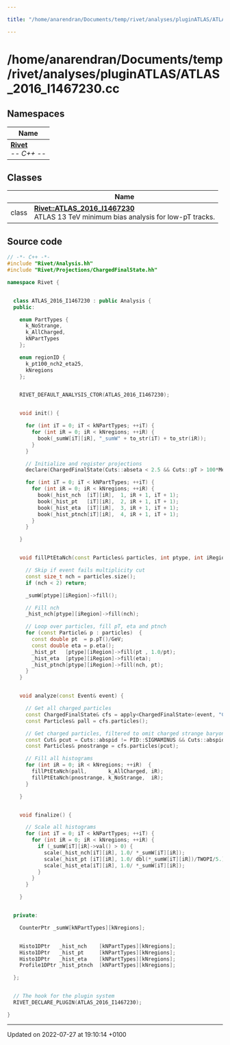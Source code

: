 ```yaml
---

title: "/home/anarendran/Documents/temp/rivet/analyses/pluginATLAS/ATLAS_2016_I1467230.cc"

---
```


# /home/anarendran/Documents/temp/rivet/analyses/pluginATLAS/ATLAS_2016_I1467230.cc



## Namespaces

| Name           |
| -------------- |
| **[Rivet](http://example.org/namespaces/namespacerivet/)** <br>-*- C++ -*-  |

## Classes

|                | Name           |
| -------------- | -------------- |
| class | **[Rivet::ATLAS_2016_I1467230](http://example.org/classes/classrivet_1_1atlas__2016__i1467230/)** <br>ATLAS 13 TeV minimum bias analysis for low-pT tracks.  |




## Source code

```cpp
// -*- C++ -*-
#include "Rivet/Analysis.hh"
#include "Rivet/Projections/ChargedFinalState.hh"

namespace Rivet {


  class ATLAS_2016_I1467230 : public Analysis {
  public:

    enum PartTypes {
      k_NoStrange,
      k_AllCharged,
      kNPartTypes
    };

    enum regionID {
      k_pt100_nch2_eta25,
      kNregions
    };


    RIVET_DEFAULT_ANALYSIS_CTOR(ATLAS_2016_I1467230);


    void init() {

      for (int iT = 0; iT < kNPartTypes; ++iT) {
        for (int iR = 0; iR < kNregions; ++iR) {
          book(_sumW[iT][iR], "_sumW" + to_str(iT) + to_str(iR));
        }
      }

      // Initialize and register projections
      declare(ChargedFinalState(Cuts::abseta < 2.5 && Cuts::pT > 100*MeV), "CFS100_25");

      for (int iT = 0; iT < kNPartTypes; ++iT) {
        for (int iR = 0; iR < kNregions; ++iR) {
          book(_hist_nch  [iT][iR],  1, iR + 1, iT + 1);
          book(_hist_pt   [iT][iR],  2, iR + 1, iT + 1);
          book(_hist_eta  [iT][iR],  3, iR + 1, iT + 1);
          book(_hist_ptnch[iT][iR],  4, iR + 1, iT + 1);
        }
      }

    }


    void fillPtEtaNch(const Particles& particles, int ptype, int iRegion) {

      // Skip if event fails multiplicity cut
      const size_t nch = particles.size();
      if (nch < 2) return;

      _sumW[ptype][iRegion]->fill();

      // Fill nch
      _hist_nch[ptype][iRegion]->fill(nch);

      // Loop over particles, fill pT, eta and ptnch
      for (const Particle& p : particles)  {
        const double pt  = p.pT()/GeV;
        const double eta = p.eta();
        _hist_pt   [ptype][iRegion]->fill(pt , 1.0/pt);
        _hist_eta  [ptype][iRegion]->fill(eta);
        _hist_ptnch[ptype][iRegion]->fill(nch, pt);
      }
    }


    void analyze(const Event& event) {

      // Get all charged particles
      const ChargedFinalState& cfs = apply<ChargedFinalState>(event, "CFS100_25");
      const Particles& pall = cfs.particles();

      // Get charged particles, filtered to omit charged strange baryons
      const Cut& pcut = Cuts::abspid != PID::SIGMAMINUS && Cuts::abspid != PID::SIGMAPLUS && Cuts::abspid != PID::XIMINUS && Cuts::abspid != PID::OMEGAMINUS;
      const Particles& pnostrange = cfs.particles(pcut);

      // Fill all histograms
      for (int iR = 0; iR < kNregions; ++iR)  {
        fillPtEtaNch(pall,       k_AllCharged, iR);
        fillPtEtaNch(pnostrange, k_NoStrange,  iR);
      }

    }


    void finalize() {

      // Scale all histograms
      for (int iT = 0; iT < kNPartTypes; ++iT) {
        for (int iR = 0; iR < kNregions; ++iR) {
          if (_sumW[iT][iR]->val() > 0) {
            scale(_hist_nch[iT][iR], 1.0/ *_sumW[iT][iR]);
            scale(_hist_pt [iT][iR], 1.0/ dbl(*_sumW[iT][iR])/TWOPI/5.);
            scale(_hist_eta[iT][iR], 1.0/ *_sumW[iT][iR]);
          }
        }
      }

    }


  private:

    CounterPtr _sumW[kNPartTypes][kNregions];


    Histo1DPtr   _hist_nch    [kNPartTypes][kNregions];
    Histo1DPtr   _hist_pt     [kNPartTypes][kNregions];
    Histo1DPtr   _hist_eta    [kNPartTypes][kNregions];
    Profile1DPtr _hist_ptnch  [kNPartTypes][kNregions];

  };


  // The hook for the plugin system
  RIVET_DECLARE_PLUGIN(ATLAS_2016_I1467230);

}
```


-------------------------------

Updated on 2022-07-27 at 19:10:14 +0100
